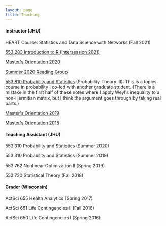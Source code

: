```yaml
---
layout: page
title: Teaching
---
```

<h4>Instructor (JHU)</h4>

HEART Course: Statistics and Data Science with Networks (Fall 2021)

[553.283 Introduction to R (Intersession 2021)](r_2021.html)

[Master's Orientation 2020](masters2020.html)

[Summer 2020 Reading Group](reading_group.html)

[553.810 Probability and Statistics](../assets/RMT_notes.pdf) (Probability Theory III): This is a topics course in probability I co-led with another graduate student. (There is a mistake in the first half of these notes where I apply Weyl's inequality to a non-Hermitian matrix, but I think the argument goes through by taking real parts.)

[Master's Orientation 2019](fm2019.html)

[Master's Orientation 2018](fm2018.html)


<h4>Teaching Assistant (JHU)</h4>

553.310 Probability and Statistics (Summer 2020)

553.310 Probability and Statistics (Summer 2019)

553.762 Nonlinear Optimization II (Spring 2019)

553.730 Statistical Theory (Fall 2018)


<h4>Grader (Wisconsin)</h4>

ActSci 655 Health Analytics (Spring 2017)

ActSci 651 Life Contingencies II (Fall 2016)

ActSci 650 Life Contingencies I (Spring 2016)
